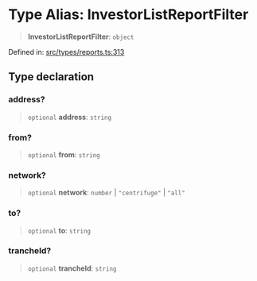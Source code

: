 # Type Alias: InvestorListReportFilter

> **InvestorListReportFilter**: `object`

Defined in: [src/types/reports.ts:313](https://github.com/centrifuge/centrifuge-sdk/blob/35076f925246b8dbb28e12a5beeb6327f126023f/src/types/reports.ts#L313)

## Type declaration

### address?

> `optional` **address**: `string`

### from?

> `optional` **from**: `string`

### network?

> `optional` **network**: `number` \| `"centrifuge"` \| `"all"`

### to?

> `optional` **to**: `string`

### trancheId?

> `optional` **trancheId**: `string`
